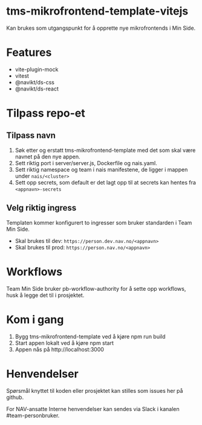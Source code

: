 # tms-mikrofrontend-template-vitejs

Kan brukes som utgangspunkt for å opprette nye mikrofrontends i Min Side.

# Features

- vite-plugin-mock
- vitest
- @navikt/ds-css
- @navikt/ds-react

# Tilpass repo-et

## Tilpass navn

1. Søk etter og erstatt tms-mikrofrontend-template med det som skal være navnet på den nye appen.
2. Sett riktig port i server/server.js, Dockerfile og nais.yaml.
3. Sett riktig namespace og team i nais manifestene, de ligger i mappen under `nais/<cluster>`
4. Sett opp secrets, som default er det lagt opp til at secrets kan hentes fra `<appnavn>-secrets`

## Velg riktig ingress

Templaten kommer konfigurert to ingresser som bruker standarden i Team Min Side.

- Skal brukes til dev: `https://person.dev.nav.no/<appnavn>`
- Skal brukes til prod: `https://person.nav.no/<appnavn>`

# Workflows

Team Min Side bruker pb-workflow-authority for å sette opp workflows, husk å legge det til i prosjektet.

# Kom i gang

1. Bygg tms-mikrofrontend-template ved å kjøre npm run build
2. Start appen lokalt ved å kjøre npm start
3. Appen nås på http://localhost:3000

# Henvendelser

Spørsmål knyttet til koden eller prosjektet kan stilles som issues her på github.

For NAV-ansatte
Interne henvendelser kan sendes via Slack i kanalen #team-personbruker.

